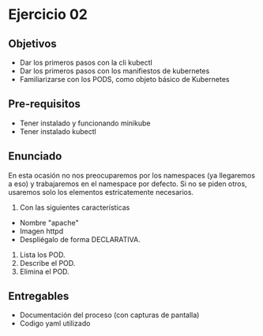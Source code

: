 # Ejercicio 02

## Objetivos 

- Dar los primeros pasos con la cli kubectl
- Dar los primeros pasos con los manifiestos de kubernetes
- Familiarizarse con los PODS, como objeto básico de Kubernetes

## Pre-requisitos

- Tener instalado y funcionando minikube
- Tener instalado kubectl

## Enunciado
En esta ocasión no nos preocuparemos por los namespaces (ya llegaremos a eso) y trabajaremos en el namespace por defecto. Si no se piden otros, usaremos solo los elementos estricatemente necesarios.

1. Con las siguientes características
- Nombre "apache" 
- Imagen httpd
- Despliégalo de forma DECLARATIVA.
1. Lista los POD.
1. Describe el POD.
1. Elimina el POD.


## Entregables

- Documentación del proceso (con capturas de pantalla)
- Codigo yaml utilizado
